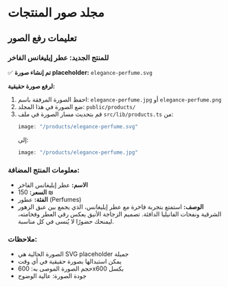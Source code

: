 # مجلد صور المنتجات

## تعليمات رفع الصور

### للمنتج الجديد: عطر إيليغانس الفاخر

✅ **تم إنشاء صورة placeholder:** `elegance-perfume.svg`

**لرفع صورة حقيقية:**
1. احفظ الصورة المرفقة باسم: `elegance-perfume.jpg` أو `elegance-perfume.png`
2. ضع الصورة في هذا المجلد: `public/products/`
3. قم بتحديث مسار الصورة في ملف `src/lib/products.ts` من:
   ```ts
   image: "/products/elegance-perfume.svg"
   ```
   إلى:
   ```ts
   image: "/products/elegance-perfume.jpg"
   ```

### معلومات المنتج المضافة:
- **الاسم:** عطر إيليغانس الفاخر
- **السعر:** 150 ₪
- **الفئة:** عطور (Perfumes)
- **الوصف:** استمتع بتجربة فاخرة مع عطر إيليغانس، الذي يجمع بين عبق الزهور الشرقية ونفحات الفانيليا الدافئة. تصميم الزجاجة الأنيق يعكس رقي العطر وفخامته، ليمنحك حضورًا لا يُنسى في كل مناسبة.

### ملاحظات:
- الصورة الحالية هي SVG placeholder جميلة
- يمكن استبدالها بصورة حقيقية في أي وقت
- حجم الصورة الموصى به: 600x600 بكسل
- جودة الصورة: عالية الوضوح 